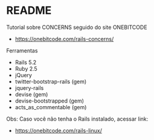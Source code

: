 # README

Tutorial sobre CONCERNS seguido do site ONEBITCODE
* https://onebitcode.com/rails-concerns/


Ferramentas
* Rails 5.2
* Ruby 2.5
* jQuery
* twitter-bootstrap-rails (gem)
* jquery-rails
* devise (gem)
* devise-bootstrapped (gem)
* acts_as_commentable (gem)

Obs: Caso você não tenha o Rails instalado, acessar link:
* https://onebitcode.com/rails-linux/
